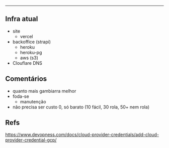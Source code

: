 ****
## Infra atual
- site
	- vercel
- backoffice (strapi)
	- heroku
	- heroku-pg
	- aws (s3)
- Clouflare DNS

## Comentários
- quanto mais gambiarra melhor
- foda-se
	- manutenção
- não precisa ser custo 0, só barato (10 fácil, 30 rola, 50+ nem rola)


## Refs
https://www.devopness.com/docs/cloud-provider-credentials/add-cloud-provider-credential-gcp/